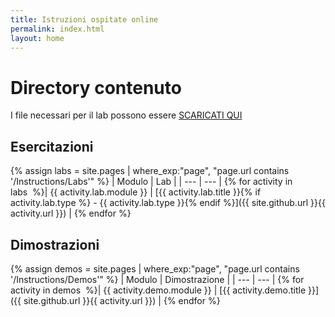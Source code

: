 ```yaml
---
title: Istruzioni ospitate online
permalink: index.html
layout: home
---
```


# Directory contenuto

I file necessari per il lab possono essere [SCARICATI QUI](https://github.com/MicrosoftLearning/AZ-104-MicrosoftAzureAdministrator/archive/master.zip)

## Esercitazioni

{% assign labs = site.pages | where_exp:"page", "page.url contains '/Instructions/Labs'" %}
| Modulo | Lab |
| --- | --- | 
{% for activity in labs  %}| {{ activity.lab.module }} | [{{ activity.lab.title }}{% if activity.lab.type %} - {{ activity.lab.type }}{% endif %}]({{ site.github.url }}{{ activity.url }}) |
{% endfor %}

## Dimostrazioni

{% assign demos = site.pages | where_exp:"page", "page.url contains '/Instructions/Demos'" %}
| Modulo | Dimostrazione |
| --- | --- | 
{% for activity in demos  %}| {{ activity.demo.module }} | [{{ activity.demo.title }}]({{ site.github.url }}{{ activity.url }}) |
{% endfor %}
